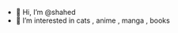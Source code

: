 - 👋 Hi, I’m @shahed
- 👀 I’m interested in cats , anime , manga , books

<!---
shahedm9/shahedm9 is a ✨ special ✨ repository because its `README.md` (this file) appears on your GitHub profile.
You can click the Preview link to take a look at your changes.
--->
